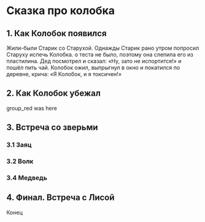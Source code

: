 # Сказка про колобка

## 1. Как Колобок появился
Жили-были Старик со Старухой. Однажды Старик рано утром попросил Старуху испечь Колобка.
о теста не было, поэтому она слепила его из пластилина.
Дед посмотрел и сказал: «Ну, зато не испортится!»  и пошёл пить чай.
Колобок ожил, выпрыгнул в окно и покатился по деревне, крича: «Я Колобок, и я токсичен!»
## 2. Как Колобок убежал
group_red was here
## 3. Встреча со зверьми

### 3.1 Заяц
 
### 3.2 Волк

### 3.4 Медведь

## 4. Финал. Встреча с Лисой
Конец
